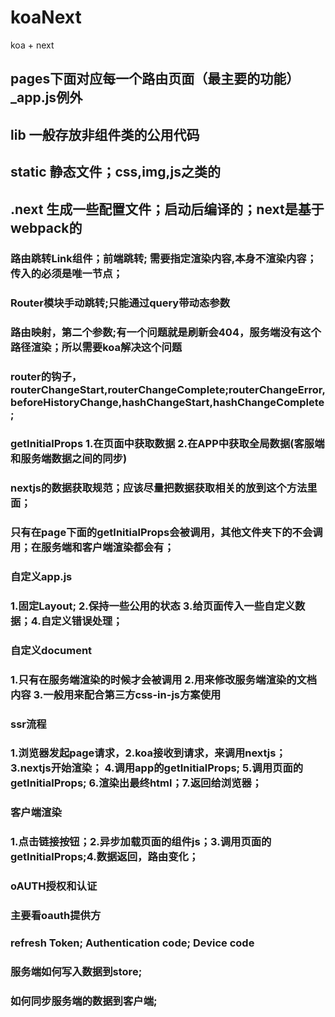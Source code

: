 # koaNext
koa + next


## pages下面对应每一个路由页面（最主要的功能） _app.js例外
## lib 一般存放非组件类的公用代码
## static 静态文件；css,img,js之类的
## .next  生成一些配置文件；启动后编译的；next是基于webpack的

### 路由跳转Link组件；前端跳转; 需要指定渲染内容,本身不渲染内容；传入的必须是唯一节点；

### Router模块手动跳转;只能通过query带动态参数
### 路由映射，第二个参数;有一个问题就是刷新会404，服务端没有这个路径渲染；所以需要koa解决这个问题
### router的钩子，routerChangeStart,routerChangeComplete;routerChangeError, beforeHistoryChange,hashChangeStart,hashChangeComplete;

### getInitialProps 1.在页面中获取数据  2.在APP中获取全局数据(客服端和服务端数据之间的同步) 
### nextjs的数据获取规范；应该尽量把数据获取相关的放到这个方法里面；
### 只有在page下面的getInitialProps会被调用，其他文件夹下的不会调用；在服务端和客户端渲染都会有；

### 自定义app.js
### 1.固定Layout; 2.保持一些公用的状态 3.给页面传入一些自定义数据；4.自定义错误处理；


### 自定义document
### 1.只有在服务端渲染的时候才会被调用  2.用来修改服务端渲染的文档内容   3.一般用来配合第三方css-in-js方案使用


### ssr流程
### 1.浏览器发起page请求，2.koa接收到请求，来调用nextjs；3.nextjs开始渲染； 4.调用app的getInitialProps; 5.调用页面的getInitialProps; 6.渲染出最终html；7.返回给浏览器；

### 客户端渲染
### 1.点击链接按钮；2.异步加载页面的组件js；3.调用页面的getInitialProps;4.数据返回，路由变化；


### oAUTH授权和认证
### 主要看oauth提供方
### refresh Token;  Authentication code;  Device code


### 服务端如何写入数据到store;
### 如何同步服务端的数据到客户端;



